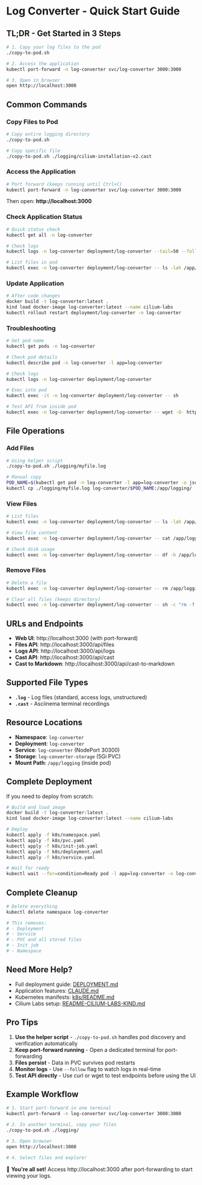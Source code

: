 # Log Converter - Quick Start Guide

## TL;DR - Get Started in 3 Steps

```bash
# 1. Copy your log files to the pod
./copy-to-pod.sh

# 2. Access the application
kubectl port-forward -n log-converter svc/log-converter 3000:3000

# 3. Open in browser
open http://localhost:3000
```

## Common Commands

### Copy Files to Pod

```bash
# Copy entire logging directory
./copy-to-pod.sh

# Copy specific file
./copy-to-pod.sh ./logging/cilium-installation-v2.cast
```

### Access the Application

```bash
# Port forward (keeps running until Ctrl+C)
kubectl port-forward -n log-converter svc/log-converter 3000:3000
```

Then open: **http://localhost:3000**

### Check Application Status

```bash
# Quick status check
kubectl get all -n log-converter

# Check logs
kubectl logs -n log-converter deployment/log-converter --tail=50 --follow

# List files in pod
kubectl exec -n log-converter deployment/log-converter -- ls -lah /app/logging
```

### Update Application

```bash
# After code changes
docker build -t log-converter:latest .
kind load docker-image log-converter:latest --name cilium-labs
kubectl rollout restart deployment/log-converter -n log-converter
```

### Troubleshooting

```bash
# Get pod name
kubectl get pods -n log-converter

# Check pod details
kubectl describe pod -n log-converter -l app=log-converter

# Check logs
kubectl logs -n log-converter deployment/log-converter

# Exec into pod
kubectl exec -it -n log-converter deployment/log-converter -- sh

# Test API from inside pod
kubectl exec -n log-converter deployment/log-converter -- wget -O- http://localhost:3000/api/files
```

## File Operations

### Add Files

```bash
# Using helper script
./copy-to-pod.sh ./logging/myfile.log

# Manual copy
POD_NAME=$(kubectl get pod -n log-converter -l app=log-converter -o jsonpath='{.items[0].metadata.name}')
kubectl cp ./logging/myfile.log log-converter/$POD_NAME:/app/logging/ -n log-converter
```

### View Files

```bash
# List files
kubectl exec -n log-converter deployment/log-converter -- ls -lah /app/logging

# View file content
kubectl exec -n log-converter deployment/log-converter -- cat /app/logging/app.log

# Check disk usage
kubectl exec -n log-converter deployment/log-converter -- df -h /app/logging
```

### Remove Files

```bash
# Delete a file
kubectl exec -n log-converter deployment/log-converter -- rm /app/logging/oldfile.log

# Clear all files (keeps directory)
kubectl exec -n log-converter deployment/log-converter -- sh -c "rm -f /app/logging/*"
```

## URLs and Endpoints

- **Web UI**: http://localhost:3000 (with port-forward)
- **Files API**: http://localhost:3000/api/files
- **Logs API**: http://localhost:3000/api/logs
- **Cast API**: http://localhost:3000/api/cast
- **Cast to Markdown**: http://localhost:3000/api/cast-to-markdown

## Supported File Types

- **`.log`** - Log files (standard, access logs, unstructured)
- **`.cast`** - Asciinema terminal recordings

## Resource Locations

- **Namespace**: `log-converter`
- **Deployment**: `log-converter`
- **Service**: `log-converter` (NodePort 30300)
- **Storage**: `log-converter-storage` (5Gi PVC)
- **Mount Path**: `/app/logging` (inside pod)

## Complete Deployment

If you need to deploy from scratch:

```bash
# Build and load image
docker build -t log-converter:latest .
kind load docker-image log-converter:latest --name cilium-labs

# Deploy
kubectl apply -f k8s/namespace.yaml
kubectl apply -f k8s/pvc.yaml
kubectl apply -f k8s/init-job.yaml
kubectl apply -f k8s/deployment.yaml
kubectl apply -f k8s/service.yaml

# Wait for ready
kubectl wait --for=condition=Ready pod -l app=log-converter -n log-converter --timeout=120s
```

## Complete Cleanup

```bash
# Delete everything
kubectl delete namespace log-converter

# This removes:
# - Deployment
# - Service
# - PVC and all stored files
# - Init job
# - Namespace
```

## Need More Help?

- Full deployment guide: [DEPLOYMENT.md](DEPLOYMENT.md)
- Application features: [CLAUDE.md](CLAUDE.md)
- Kubernetes manifests: [k8s/README.md](k8s/README.md)
- Cilium Labs setup: [README-CILIUM-LABS-KIND.md](README-CILIUM-LABS-KIND.md)

## Pro Tips

1. **Use the helper script** - `./copy-to-pod.sh` handles pod discovery and verification automatically
2. **Keep port-forward running** - Open a dedicated terminal for port-forwarding
3. **Files persist** - Data in PVC survives pod restarts
4. **Monitor logs** - Use `--follow` flag to watch logs in real-time
5. **Test API directly** - Use curl or wget to test endpoints before using the UI

## Example Workflow

```bash
# 1. Start port-forward in one terminal
kubectl port-forward -n log-converter svc/log-converter 3000:3000

# 2. In another terminal, copy your files
./copy-to-pod.sh ./logging/

# 3. Open browser
open http://localhost:3000

# 4. Select files and explore!
```

🎉 **You're all set!** Access http://localhost:3000 after port-forwarding to start viewing your logs.
